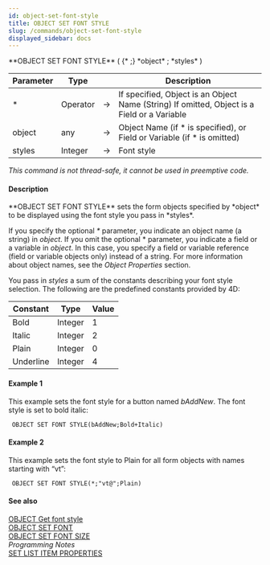 ```yaml
---
id: object-set-font-style
title: OBJECT SET FONT STYLE
slug: /commands/object-set-font-style
displayed_sidebar: docs
---
```


<!--REF #_command_.OBJECT SET FONT STYLE.Syntax-->**OBJECT SET FONT STYLE** ( {* ;} *object* ; *styles* )<!-- END REF-->
<!--REF #_command_.OBJECT SET FONT STYLE.Params-->
| Parameter | Type |  | Description |
| --- | --- | --- | --- |
| * | Operator | &#8594;  | If specified, Object is an Object Name (String) If omitted, Object is a Field or a Variable |
| object | any | &#8594;  | Object Name (if * is specified), or Field or Variable (if * is omitted) |
| styles | Integer | &#8594;  | Font style |

<!-- END REF-->

*This command is not thread-safe, it cannot be used in preemptive code.*


#### Description 

<!--REF #_command_.OBJECT SET FONT STYLE.Summary-->**OBJECT SET FONT STYLE** sets the form objects specified by *object* to be displayed using the font style you pass in *styles*.<!-- END REF-->

If you specify the optional *\** parameter, you indicate an object name (a string) in *object*. If you omit the optional \* parameter, you indicate a field or a variable in *object*. In this case, you specify a field or variable reference (field or variable objects only) instead of a string. For more information about object names, see the *Object Properties* section.

You pass in *styles* a sum of the constants describing your font style selection. The following are the predefined constants provided by 4D:

| Constant  | Type    | Value |
| --------- | ------- | ----- |
| Bold      | Integer | 1     |
| Italic    | Integer | 2     |
| Plain     | Integer | 0     |
| Underline | Integer | 4     |

  
#### Example 1 

This example sets the font style for a button named *bAddNew*. The font style is set to bold italic: 

```4d
 OBJECT SET FONT STYLE(bAddNew;Bold+Italic)
```

#### Example 2 

This example sets the font style to Plain for all form objects with names starting with “vt”: 

```4d
 OBJECT SET FONT STYLE(*;"vt@";Plain)
```

#### See also 

[OBJECT Get font style](object-get-font-style.md)  
[OBJECT SET FONT](object-set-font.md)  
[OBJECT SET FONT SIZE](object-set-font-size.md)  
*Programming Notes*  
[SET LIST ITEM PROPERTIES](set-list-item-properties.md)  